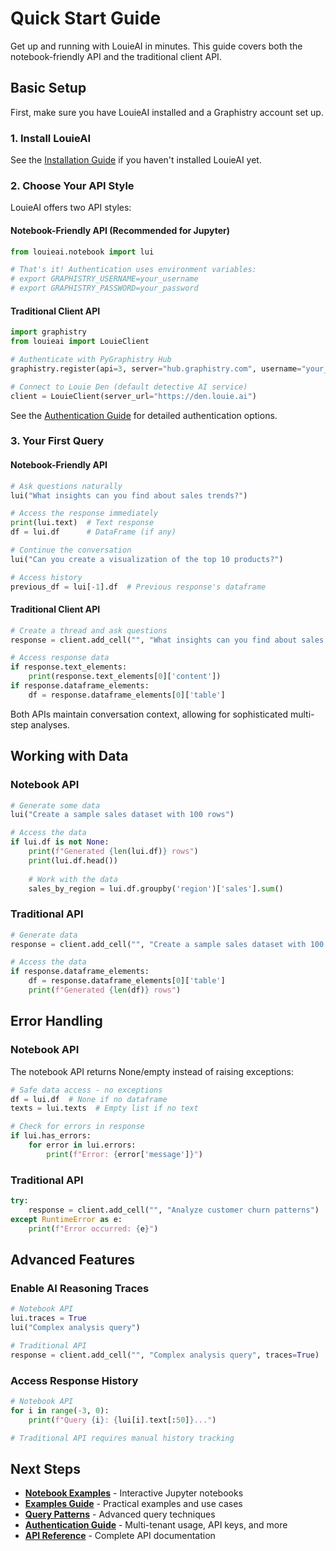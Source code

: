 # Quick Start Guide

Get up and running with LouieAI in minutes. This guide covers both the notebook-friendly API and the traditional client API.

## Basic Setup

First, make sure you have LouieAI installed and a Graphistry account set up.

### 1. Install LouieAI

See the [Installation Guide](installation.md) if you haven't installed LouieAI yet.

### 2. Choose Your API Style

LouieAI offers two API styles:

#### Notebook-Friendly API (Recommended for Jupyter)

```python
from louieai.notebook import lui

# That's it! Authentication uses environment variables:
# export GRAPHISTRY_USERNAME=your_username
# export GRAPHISTRY_PASSWORD=your_password
```

#### Traditional Client API

```python
import graphistry
from louieai import LouieClient

# Authenticate with PyGraphistry Hub
graphistry.register(api=3, server="hub.graphistry.com", username="your_user", password="your_pass")

# Connect to Louie Den (default detective AI service)
client = LouieClient(server_url="https://den.louie.ai")
```

See the [Authentication Guide](authentication.md) for detailed authentication options.

### 3. Your First Query

#### Notebook-Friendly API

```python
# Ask questions naturally
lui("What insights can you find about sales trends?")

# Access the response immediately
print(lui.text)  # Text response
df = lui.df      # DataFrame (if any)

# Continue the conversation
lui("Can you create a visualization of the top 10 products?")

# Access history
previous_df = lui[-1].df  # Previous response's dataframe
```

#### Traditional Client API

```python
# Create a thread and ask questions
response = client.add_cell("", "What insights can you find about sales trends?")

# Access response data
if response.text_elements:
    print(response.text_elements[0]['content'])
if response.dataframe_elements:
    df = response.dataframe_elements[0]['table']
```

Both APIs maintain conversation context, allowing for sophisticated multi-step analyses.

## Working with Data

### Notebook API

```python
# Generate some data
lui("Create a sample sales dataset with 100 rows")

# Access the data
if lui.df is not None:
    print(f"Generated {len(lui.df)} rows")
    print(lui.df.head())
    
    # Work with the data
    sales_by_region = lui.df.groupby('region')['sales'].sum()
```

### Traditional API

```python
# Generate data
response = client.add_cell("", "Create a sample sales dataset with 100 rows")

# Access the data
if response.dataframe_elements:
    df = response.dataframe_elements[0]['table']
    print(f"Generated {len(df)} rows")
```

## Error Handling

### Notebook API

The notebook API returns None/empty instead of raising exceptions:

```python
# Safe data access - no exceptions
df = lui.df  # None if no dataframe
texts = lui.texts  # Empty list if no text

# Check for errors in response
if lui.has_errors:
    for error in lui.errors:
        print(f"Error: {error['message']}")
```

### Traditional API

```python
try:
    response = client.add_cell("", "Analyze customer churn patterns")
except RuntimeError as e:
    print(f"Error occurred: {e}")
```

## Advanced Features

### Enable AI Reasoning Traces

```python
# Notebook API
lui.traces = True
lui("Complex analysis query")

# Traditional API  
response = client.add_cell("", "Complex analysis query", traces=True)
```

### Access Response History

```python
# Notebook API
for i in range(-3, 0):
    print(f"Query {i}: {lui[i].text[:50]}...")

# Traditional API requires manual history tracking
```

## Next Steps

- **[Notebook Examples](notebooks/)** - Interactive Jupyter notebooks
- **[Examples Guide](../guides/examples.md)** - Practical examples and use cases
- **[Query Patterns](../guides/query-patterns.md)** - Advanced query techniques
- **[Authentication Guide](authentication.md)** - Multi-tenant usage, API keys, and more
- **[API Reference](../api/index.md)** - Complete API documentation